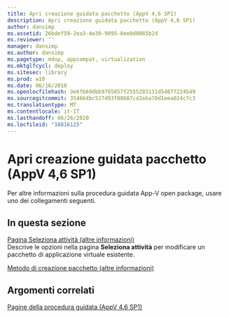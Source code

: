 ```yaml
---
title: Apri creazione guidata pacchetto (AppV 4,6 SP1)
description: Apri creazione guidata pacchetto (AppV 4,6 SP1)
author: dansimp
ms.assetid: 26bdef59-2ea3-4e30-9095-0ee0d0085b2d
ms.reviewer: ''
manager: dansimp
ms.author: dansimp
ms.pagetype: mdop, appcompat, virtualization
ms.mktglfcycl: deploy
ms.sitesec: library
ms.prod: w10
ms.date: 06/16/2016
ms.openlocfilehash: 3e6fb69dbb9765857f2555283131d54877224549
ms.sourcegitcommit: 354664bc527d93f80687cd2eba70d1eea024c7c3
ms.translationtype: MT
ms.contentlocale: it-IT
ms.lasthandoff: 06/26/2020
ms.locfileid: "10816125"
---
```

# Apri creazione guidata pacchetto (AppV 4,6 SP1)


Per altre informazioni sulla procedura guidata App-V open package, usare uno dei collegamenti seguenti.

## In questa sezione


<a href="" id="select-task-page--learn-more-"></a>[Pagina Seleziona attività (altre informazioni)](select-task-page--learn-more-.md)  
Descrive le opzioni nella pagina **Seleziona attività** per modificare un pacchetto di applicazione virtuale esistente.

<a href="" id="packaging-method--learn-more-"></a>[Metodo di creazione pacchetto (altre informazioni)](packaging-method--learn-more-.md)  

## Argomenti correlati


[Pagine della procedura guidata (AppV 4.6 SP1)](wizard-pages--appv-46-sp1-.md)

 

 





